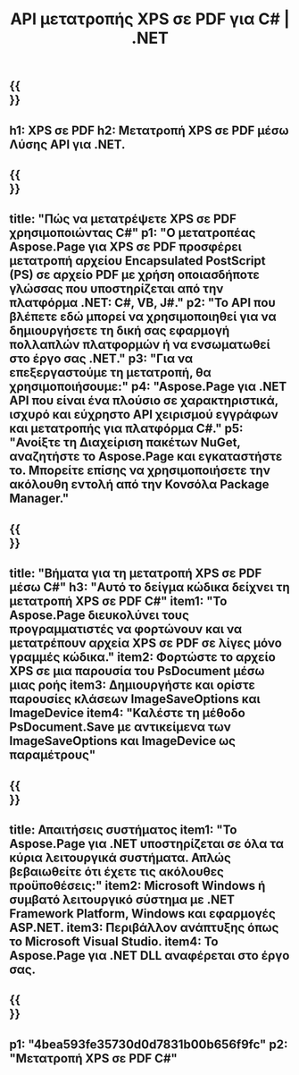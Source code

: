 ﻿---
translation: true
template: /_templates/_conversion-child-net.md
title: API μετατροπής XPS σε PDF για C# |  .NET
url: /net/conversion/xps-to-pdf/
description: Δείγμα κώδικα για μετατροπή XPS σε PDF C#. Χρησιμοποιήστε παράδειγμα κώδικα API για ομαδική μετατροπή αρχείων XPS σε PDF εντός VB.NET, Asp.NET ή οποιασδήποτε εφαρμογής που βασίζεται σε .NET.
informat: XPS
outformat: PDF
otherformats: XPS EPS
---

{{<section banner>}}
---
h1: XPS σε PDF
h2: Μετατροπή XPS σε PDF μέσω Λύσης API για .NET.
---

{{<section overview>}}
---
title: "Πώς να μετατρέψετε XPS σε PDF χρησιμοποιώντας C#"
p1: "Ο μετατροπέας Aspose.Page για XPS σε PDF προσφέρει μετατροπή αρχείου Encapsulated PostScript (PS) σε αρχείο PDF με χρήση οποιασδήποτε γλώσσας που υποστηρίζεται από την πλατφόρμα .NET: C#, VB, J#."
p2: "Το API που βλέπετε εδώ μπορεί να χρησιμοποιηθεί για να δημιουργήσετε τη δική σας εφαρμογή πολλαπλών πλατφορμών ή να ενσωματωθεί στο έργο σας .NET."
p3: "Για να επεξεργαστούμε τη μετατροπή, θα χρησιμοποιήσουμε:"
p4: "Aspose.Page για .NET API που είναι ένα πλούσιο σε χαρακτηριστικά, ισχυρό και εύχρηστο API χειρισμού εγγράφων και μετατροπής για πλατφόρμα C#."
p5: "Ανοίξτε τη Διαχείριση πακέτων NuGet, αναζητήστε το Aspose.Page και εγκαταστήστε το. Μπορείτε επίσης να χρησιμοποιήσετε την ακόλουθη εντολή από την Κονσόλα Package Manager."
---

{{<section feature1>}}
---
title: "Βήματα για τη μετατροπή XPS σε PDF μέσω C#"
h3: "Αυτό το δείγμα κώδικα δείχνει τη μετατροπή XPS σε PDF C#"
item1: "Το Aspose.Page διευκολύνει τους προγραμματιστές να φορτώνουν και να μετατρέπουν αρχεία XPS σε PDF σε λίγες μόνο γραμμές κώδικα."
item2: Φορτώστε το αρχείο XPS σε μια παρουσία του PsDocument μέσω μιας ροής
item3: Δημιουργήστε και ορίστε παρουσίες κλάσεων ImageSaveOptions και ImageDevice
item4: "Καλέστε τη μέθοδο PsDocument.Save με αντικείμενα των ImageSaveOptions και ImageDevice ως παραμέτρους"
---

{{<section feature2>}}
---
title: Απαιτήσεις συστήματος
item1: "Το Aspose.Page για .NET υποστηρίζεται σε όλα τα κύρια λειτουργικά συστήματα. Απλώς βεβαιωθείτε ότι έχετε τις ακόλουθες προϋποθέσεις:"
item2: Microsoft Windows ή συμβατό λειτουργικό σύστημα με .NET Framework Platform, Windows και εφαρμογές ASP.NET.
item3: Περιβάλλον ανάπτυξης όπως το Microsoft Visual Studio.
item4: Το Aspose.Page για .NET DLL αναφέρεται στο έργο σας.
---

{{<section gist>}}
---
p1: "4bea593fe35730d0d7831b00b656f9fc"
p2: "Μετατροπή XPS σε PDF C#"
---
